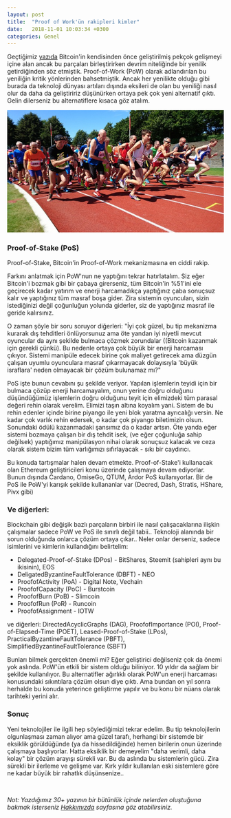 ```yaml
---
layout: post
title:  "Proof of Work'ün rakipleri kimler"
date:   2018-11-01 10:03:34 +0300
categories: Genel
---
```




Geçtiğimiz [yazıda](https://ademimerkezi.com/genel/2018/11/01/Bitcoin-uzlasmasi-proof-of-work.html) Bitcoin'in kendisinden önce geliştirilmiş pekçok gelişmeyi içine alan ancak bu parçaları birleştirirken devrim niteliğinde bir yenilik getirdiğinden söz etmiştik. Proof-of-Work (PoW) olarak adlandırılan bu yeniliğin kritik yönlerinden bahsetmiştik. Ancak her yenilikte olduğu gibi burada da teknoloji dünyası artıları dışında eksileri de olan bu yeniliği nasıl olur da daha da geliştiririz düşünürken ortaya pek çok yeni alternatif çıktı. Gelin dilerseniz bu alternatiflere kısaca göz atalım. 

![start-1590051_640.jpg](/assets/start-1590051_640.jpg)

### Proof-of-Stake (PoS)

Proof-of-Stake, Bitcoin'in Proof-of-Work mekanizmasına en ciddi rakip. 

Farkını anlatmak için PoW'nun ne yaptığını tekrar hatırlatalım. Siz eğer Bitcoin'i bozmak gibi bir çabaya girerseniz, tüm Bitcoin'in %51'ini ele geçirecek kadar yatırım ve enerji harcamadıkça yaptığınız çaba sonuçsuz kalır ve yaptığınız tüm masraf boşa gider. Zira sistemin oyuncuları, sizin istediğinizi değil çoğunluğun yolunda giderler, siz de yaptığınız masraf ile geride kalırsınız. 

O zaman şöyle bir soru soruyor diğerleri: "İyi çok güzel, bu tip mekanizma kurarak dış tehditleri önlüyorsunuz ama öte yandan iyi niyetli mevcut oyuncular da aynı şekilde bulmaca çözmek zorundalar ((Bitcoin kazanmak için gerekli çünkü). Bu nedenle ortaya çok büyük bir enerji harcaması çıkıyor. Sistemi manipüle edecek birine çok maliyet getirecek ama düzgün çalışan uyumlu oyunculara masraf çıkarmayacak dolayısıyla 'büyük israflara' neden olmayacak bir çözüm bulunamaz mı?"

PoS işte bunun cevabını şu şekilde veriyor. Yapılan işlemlerin teyidi için bir bulmaca çözüp enerji harcamayalım, onun yerine doğru olduğunu düşündüğümüz işlemlerin doğru olduğunu teyit için elimizdeki tüm parasal değeri rehin olarak verelim. Elimizi taşın altına koyalım yani. Sistem de bu rehin edenler içinde birine piyango ile yeni blok yaratma ayrıcalığı versin. Ne kadar çok varlık rehin edersek, o kadar çok piyango biletimizin olsun. Sonundaki ödülü kazanmadaki şansımız da o kadar artsın. Öte yanda eğer sistemi bozmaya çalışan bir dış tehdit isek, (ve eğer çoğunluğa sahip değilsek) yaptığımız manipülasyon nihai olarak sonuçsuz kalacak ve ceza olarak sistem bizim tüm varlığımızı sıfırlayacak - sıkı bir caydırıcı.

Bu konuda tartışmalar halen devam etmekte. Proof-of-Stake'i kullanacak olan Ethereum geliştiricileri konu üzerinde çalışmaya devam ediyorlar. Bunun dışında Cardano, OmiseGo, QTUM, Ardor PoS kullanıyorlar. Bir de PoS ile PoW'yi karışık şekilde kullananlar var (Decred, Dash, Stratis, HShare, Pivx gibi)

### Ve diğerleri:

Blockchain gibi değişik bazlı parçaların birbiri ile nasıl çalışacaklarına ilişkin çalışmalar sadece PoW ve PoS ile sınırlı değil tabii.. Teknoloji alanında bir sorun olduğunda onlarca çözüm ortaya çıkar.. Neler onlar derseniz, sadece isimlerini ve kimlerin kullandığını belirtelim: 

- Delegated-Proof-of-Stake (DPos) - BitShares, Steemit (sahipleri aynı bu ikisinin), EOS
- DeligatedByzantineFaultTolerance (DBFT) - NEO
- ProofofActivity (PoA) - Digital Note, Vechain
- ProofofCapacity (PoC) - Burstcoin
- ProofofBurn (PoB) - Slimcoin
- ProofofRun (PoR) - Runcoin
- ProofofAssignment - IOTW

ve diğerleri: DirectedAcyclicGraphs (DAG), ProofofImportance (POI), Proof-of-Elapsed-Time (POET), Leased-Proof-of-Stake (LPos), PracticalByzantineFaultTolerance (PBFT), SimplifiedByzantineFaultTolerance (SBFT)

Bunları bilmek gerçekten önemli mi? Eğer geliştirici değilseniz çok da önemi yok aslında. PoW'ün etkili bir sistem olduğu biliniyor. 10 yıldır da sağlam bir şekilde kullanılıyor. Bu alternatifler ağırlıklı olarak PoW'un enerji harcaması konusundaki sıkıntılara çözüm olsun diye çıktı. Ama bundan on yıl sonra herhalde bu konuda yeterince geliştirme yapılır ve bu konu bir nüans olarak tarihteki yerini alır. 

### Sonuç

Yeni teknolojiler ile ilgili hep söylediğimizi tekrar edelim. Bu tip teknolojilerin olgunlaşması zaman alıyor ama güzel tarafı, herhangi bir sistemde bir eksiklik görüldüğünde (ya da hissedildiğinde) hemen birilerin onun üzerinde çalışmaya başlıyorlar. Hatta eksiklik bir demeyelim "daha verimli, daha kolay" bir çözüm arayışı sürekli var. Bu da aslında bu sistemlerin gücü. Zira sürekli bir ilerleme ve gelişme var. Kırk yıldır kullanılan eski sistemlere göre ne kadar büyük bir rahatlık düşünsenize.. 

&nbsp;

*Not: Yazdığımız 30+ yazının bir bütünlük içinde nelerden oluştuğuna bakmak isterseniz [Hakkımızda](http://ademimerkezi.com/about/) sayfasına göz atabilirsiniz.* 

